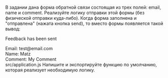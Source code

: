 В задании дана форма обратной связи состоящая из трех полей: email, name и comment. Реализуйте логику отправки этой формы (без физической отправки куда-либо). Когда форма заполнена и "отправлена" (нажата кнопка send), то вместо формы появляется такой вывод:

<div>
  <p>Feedback has been sent</p>
  <div>Email: test@email.com</div>
  <div>Name: Matz</div>
  <div>Comment: My Comment</div>
</div>
src/application.js
Напишите и экспортируйте функцию по умолчанию, которая реализует необходимую логику.